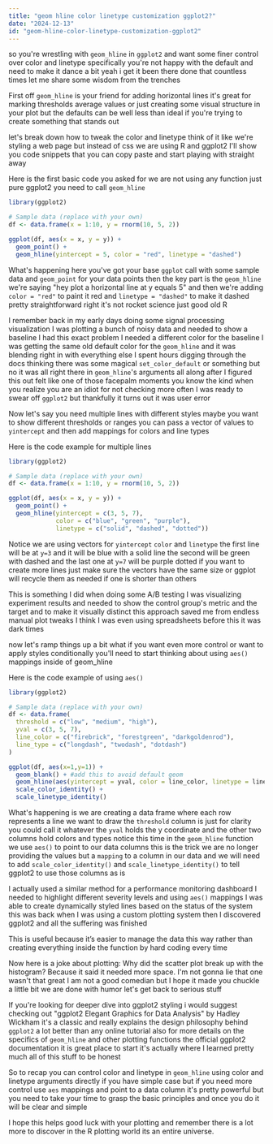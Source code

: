 ```yaml
---
title: "geom hline color linetype customization ggplot2?"
date: "2024-12-13"
id: "geom-hline-color-linetype-customization-ggplot2"
---
```


 so you're wrestling with `geom_hline` in `ggplot2` and want some finer control over color and linetype specifically you're not happy with the default and need to make it dance a bit yeah i get it been there done that countless times let me share some wisdom from the trenches

First off `geom_hline` is your friend for adding horizontal lines it's great for marking thresholds average values or just creating some visual structure in your plot but the defaults can be well less than ideal if you're trying to create something that stands out

 let's break down how to tweak the color and linetype think of it like we're styling a web page but instead of css we are using R and ggplot2 I'll show you code snippets that you can copy paste and start playing with straight away

Here is the first basic code you asked for we are not using any function just pure ggplot2 you need to call `geom_hline`

```R
library(ggplot2)

# Sample data (replace with your own)
df <- data.frame(x = 1:10, y = rnorm(10, 5, 2))

ggplot(df, aes(x = x, y = y)) +
  geom_point() +
  geom_hline(yintercept = 5, color = "red", linetype = "dashed")
```

What's happening here you've got your base `ggplot` call with some sample data and `geom_point` for your data points then the key part is the `geom_hline` we're saying "hey plot a horizontal line at y equals 5" and then we're adding `color = "red"` to paint it red and `linetype = "dashed"` to make it dashed pretty straightforward right it's not rocket science just good old R

I remember back in my early days doing some signal processing visualization I was plotting a bunch of noisy data and needed to show a baseline I had this exact problem I needed a different color for the baseline I was getting the same old default color for the `geom_hline` and it was blending right in with everything else I spent hours digging through the docs thinking there was some magical `set_color_default` or something but no it was all right there in `geom_hline`'s arguments all along after I figured this out felt like one of those facepalm moments you know the kind when you realize you are an idiot for not checking more often I was ready to swear off `ggplot2` but thankfully it turns out it was user error

Now let's say you need multiple lines with different styles maybe you want to show different thresholds or ranges you can pass a vector of values to `yintercept` and then add mappings for colors and line types

Here is the code example for multiple lines

```R
library(ggplot2)

# Sample data (replace with your own)
df <- data.frame(x = 1:10, y = rnorm(10, 5, 2))

ggplot(df, aes(x = x, y = y)) +
  geom_point() +
  geom_hline(yintercept = c(3, 5, 7),
             color = c("blue", "green", "purple"),
             linetype = c("solid", "dashed", "dotted"))
```
Notice we are using vectors for `yintercept` `color` and `linetype` the first line will be at `y=3` and it will be blue with a solid line the second will be green with dashed and the last one at `y=7` will be purple dotted if you want to create more lines just make sure the vectors have the same size or ggplot will recycle them as needed if one is shorter than others

This is something I did when doing some A/B testing I was visualizing experiment results and needed to show the control group's metric and the target and to make it visually distinct this approach saved me from endless manual plot tweaks I think I was even using spreadsheets before this it was dark times

 now let's ramp things up a bit what if you want even more control or want to apply styles conditionally you'll need to start thinking about using `aes()` mappings inside of geom_hline

Here is the code example of using `aes()`

```R
library(ggplot2)

# Sample data (replace with your own)
df <- data.frame(
  threshold = c("low", "medium", "high"),
  yval = c(3, 5, 7),
  line_color = c("firebrick", "forestgreen", "darkgoldenrod"),
  line_type = c("longdash", "twodash", "dotdash")
)

ggplot(df, aes(x=1,y=1)) +
  geom_blank() + #add this to avoid default geom
  geom_hline(aes(yintercept = yval, color = line_color, linetype = line_type), show.legend=TRUE) +
  scale_color_identity() +
  scale_linetype_identity()
```

What's happening is we are creating a data frame where each row represents a line we want to draw the `threshold` column is just for clarity you could call it whatever the `yval` holds the y coordinate and the other two columns hold colors and types notice this time in the `geom_hline` function we use `aes()` to point to our data columns this is the trick we are no longer providing the values but a `mapping` to a column in our data and we will need to add `scale_color_identity()` and `scale_linetype_identity()` to tell ggplot2 to use those columns as is

I actually used a similar method for a performance monitoring dashboard I needed to highlight different severity levels and using `aes()` mappings I was able to create dynamically styled lines based on the status of the system this was back when I was using a custom plotting system then I discovered ggplot2 and all the suffering was finished

This is useful because it’s easier to manage the data this way rather than creating everything inside the function by hard coding every time

Now here is a joke about plotting: Why did the scatter plot break up with the histogram? Because it said it needed more space. I'm not gonna lie that one wasn't that great I am not a good comedian but I hope it made you chuckle a little bit we are done with humor let's get back to serious stuff

If you're looking for deeper dive into ggplot2 styling i would suggest checking out "ggplot2 Elegant Graphics for Data Analysis" by Hadley Wickham it's a classic and really explains the design philosophy behind `ggplot2` a lot better than any online tutorial also for more details on the specifics of `geom_hline` and other plotting functions the official ggplot2 documentation it is great place to start it's actually where I learned pretty much all of this stuff to be honest

So to recap you can control color and linetype in `geom_hline` using color and linetype arguments directly if you have simple case but if you need more control use `aes` mappings and point to a data column it's pretty powerful but you need to take your time to grasp the basic principles and once you do it will be clear and simple

I hope this helps good luck with your plotting and remember there is a lot more to discover in the R plotting world its an entire universe.
